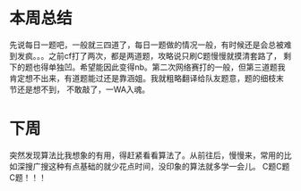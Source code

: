 # 本周总结
先说每日一题吧，一般就三四道了，每日一题做的情况一般，有时候还是会总被难到发疯。。。之前cf打了两次，都是两道题，攻略说只刷C题慢慢就摸清套路了，
剩下的题也得单独凹。希望能因此变得nb。第二次网络赛打的一般，但第三道题我肯定想不出来，有道题能过还是靠涵姐。我就粗略翻译给队友题意，题的细枝末
节还是想不到，
不敢敲了，一WA入魂。
# 下周
突然发现算法比我想象的有用，得赶紧看看算法了。从前往后，慢慢来，常用的比如深搜广搜这种有点基础的就少花点时间，没印象的算法就多学一会儿。
C题C题C题！！！
